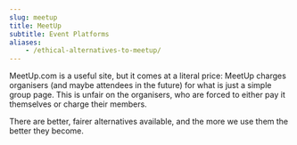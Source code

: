 ```yaml
---
slug: meetup
title: MeetUp
subtitle: Event Platforms
aliases:
    - /ethical-alternatives-to-meetup/
---
```


MeetUp.com is a useful site, but it comes at a literal price: MeetUp charges organisers (and maybe attendees in the future) for what is just a simple group page. This is unfair on the organisers, who are forced to either pay it themselves or charge their members.

There are better, fairer alternatives available, and the more we use them the better they become.